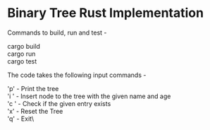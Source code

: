 # Binary Tree Rust Implementation

Commands to build, run and test -

cargo build\
cargo run\
cargo test

The code takes the following input commands -

'p' - Print the tree\
'i <age> <name>' - Insert node to the tree with the given name and age\
'c <age> <name>' - Check if the given entry exists\
'x' - Reset the Tree\
'q' - Exit\
